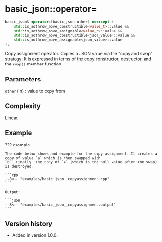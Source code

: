 # basic_json::operator=

```cpp
basic_json& operator=(basic_json other) noexcept (
    std::is_nothrow_move_constructible<value_t>::value &&
    std::is_nothrow_move_assignable<value_t>::value &&
    std::is_nothrow_move_constructible<json_value>::value &&
    std::is_nothrow_move_assignable<json_value>::value
);
```

Copy assignment operator. Copies a JSON value via the "copy and swap" strategy: It is expressed in terms of the copy
constructor, destructor, and the `swap()` member function.

## Parameters

`other` (in)
:   value to copy from

## Complexity

Linear.

## Example

??? example

    The code below shows and example for the copy assignment. It creates a copy of value `a` which is then swapped with
    `b`. Finally, the copy of `a` (which is the null value after the swap) is destroyed.
     
    ```cpp
    --8<-- "examples/basic_json__copyassignment.cpp"
    ```
    
    Output:
    
    ```json
    --8<-- "examples/basic_json__copyassignment.output"
    ```

## Version history

- Added in version 1.0.0.
